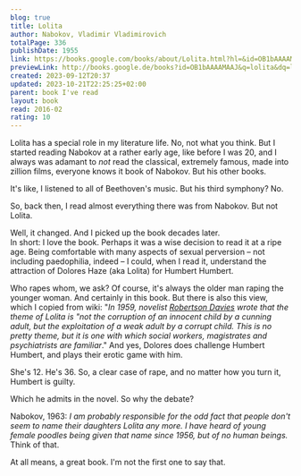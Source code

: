```yaml
---  
blog: true  
title: Lolita  
author: Nabokov, Vladimir Vladimirovich  
totalPage: 336  
publishDate: 1955  
link: https://books.google.com/books/about/Lolita.html?hl=&id=OB1bAAAAMAAJ  
previewLink: http://books.google.de/books?id=OB1bAAAAMAAJ&q=lolita&dq=lolita&hl=&as_pt=BOOKS&cd=18&source=gbs_api  
created: 2023-09-12T20:37  
updated: 2023-10-21T22:25:25+02:00  
parent: book I've read  
layout: book  
read: 2016-02  
rating: 10  
---  
```

  
Lolita has a special role in my literature life.  No, not what you think.  But I started reading Nabokov at a rather early age, like before I was 20, and I always was adamant to _not_ read the classical, extremely famous, made into zillion films, everyone knows it book of Nabokov.  But his other books.  
  
It's like, I listened to all of Beethoven's music.  But his third symphony?  No.  
  
So, back then, I read almost everything there was from Nabokov.  But not Lolita.  
  
Well, it changed.  And I picked up the book decades later.    
In short: I love the book. Perhaps it was a wise decision to read it at a ripe age.  Being comfortable with many aspects of sexual perversion – not including paedophilia, indeed – I could, when I read it, understand the attraction of Dolores Haze (aka Lolita) for Humbert Humbert.  
  
Who rapes whom, we ask?  Of course, it's always the older man raping the younger woman.  And certainly in this book.  But there is also this view, which I copied from wiki: "_In 1959, novelist [Robertson Davies](https://en.wikipedia.org/wiki/Robertson_Davies "Robertson Davies") wrote that the theme of Lolita is "not the corruption of an innocent child by a cunning adult, but the exploitation of a weak adult by a corrupt child. This is no pretty theme, but it is one with which social workers, magistrates and psychiatrists are familiar_." And yes, Dolores does challenge Humbert Humbert, and plays their erotic game with him.  
  
She's 12.  He's 36.  So, a clear case of rape, and no matter how you turn it, Humbert is guilty.  
  
Which he admits in the novel. So why the debate?  
  
Nabokov, 1963: _I am probably responsible for the odd fact that people don't seem to name their daughters Lolita any more. I have heard of young female poodles being given that name since 1956, but of no human beings._  Think of that.  
  
At all means, a great book.  I'm not the first one to say that.